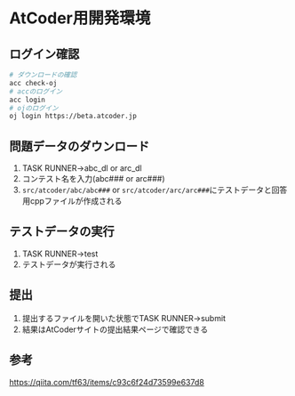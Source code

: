 # AtCoder用開発環境

## ログイン確認
```bash
# ダウンロードの確認
acc check-oj
# accのログイン
acc login
# ojのログイン
oj login https://beta.atcoder.jp
```

## 問題データのダウンロード

1. TASK RUNNER->abc_dl or arc_dl
2. コンテスト名を入力(abc### or arc###)
3. `src/atcoder/abc/abc###` or `src/atcoder/arc/arc###`にテストデータと回答用cppファイルが作成される

## テストデータの実行

1. TASK RUNNER->test
2. テストデータが実行される

## 提出

1. 提出するファイルを開いた状態でTASK RUNNER->submit
2. 結果はAtCoderサイトの提出結果ページで確認できる

## 参考
https://qiita.com/tf63/items/c93c6f24d73599e637d8

